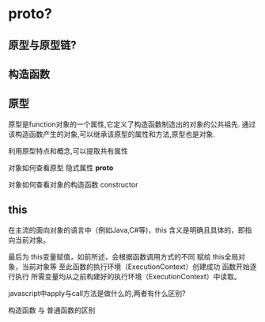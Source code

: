 # __proto__?

## 原型与原型链?

## 构造函数

## 原型

原型是function对象的一个属性,它定义了构造函数制造出的对象的公共祖先.
通过该构造函数产生的对象,可以继承该原型的属性和方法,原型也是对象.

利用原型特点和概念,可以提取共有属性

对象如何查看原型  隐式属性 __proto__

对象如何查看对象的构造函数  constructor

## this

在主流的面向对象的语言中（例如Java,C#等)，this 含义是明确且具体的，即指向当前对象。

最后为 this变量赋值，如前所述，会根据函数调用方式的不同
赋给 this全局对象，当前对象等
至此函数的执行环境（ExecutionContext）创建成功
函数开始逐行执行
所需变量均从之前构建好的执行环境（ExecutionContext）中读取。


javascript中apply与call方法是做什么的,两者有什么区别?


构造函数 与 普通函数的区别